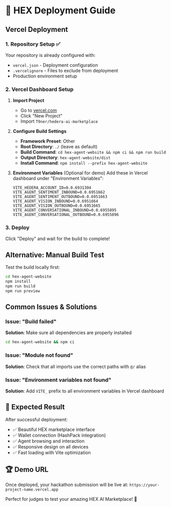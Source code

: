 # 🚀 HEX Deployment Guide

## Vercel Deployment

### 1. Repository Setup ✅
Your repository is already configured with:
- `vercel.json` - Deployment configuration
- `.vercelignore` - Files to exclude from deployment
- Production environment setup

### 2. Vercel Dashboard Setup

1. **Import Project**
   - Go to [vercel.com](https://vercel.com)
   - Click "New Project"
   - Import `T9ner/hedera-ai-marketplace`

2. **Configure Build Settings**
   - **Framework Preset**: Other
   - **Root Directory**: `./` (leave as default)
   - **Build Command**: `cd hex-agent-website && npm ci && npm run build`
   - **Output Directory**: `hex-agent-website/dist`
   - **Install Command**: `npm install --prefix hex-agent-website`

3. **Environment Variables** (Optional for demo)
   Add these in Vercel dashboard under "Environment Variables":
   ```
   VITE_HEDERA_ACCOUNT_ID=0.0.6931304
   VITE_AGENT_SENTIMENT_INBOUND=0.0.6951662
   VITE_AGENT_SENTIMENT_OUTBOUND=0.0.6951663
   VITE_AGENT_VISION_INBOUND=0.0.6951664
   VITE_AGENT_VISION_OUTBOUND=0.0.6951665
   VITE_AGENT_CONVERSATIONAL_INBOUND=0.0.6955895
   VITE_AGENT_CONVERSATIONAL_OUTBOUND=0.0.6955896
   ```

### 3. Deploy
Click "Deploy" and wait for the build to complete!

## Alternative: Manual Build Test

Test the build locally first:

```bash
cd hex-agent-website
npm install
npm run build
npm run preview
```

## Common Issues & Solutions

### Issue: "Build failed"
**Solution**: Make sure all dependencies are properly installed
```bash
cd hex-agent-website && npm ci
```

### Issue: "Module not found"
**Solution**: Check that all imports use the correct paths with `@/` alias

### Issue: "Environment variables not found"
**Solution**: Add `VITE_` prefix to all environment variables in Vercel dashboard

## 🎯 Expected Result

After successful deployment:
- ✅ Beautiful HEX marketplace interface
- ✅ Wallet connection (HashPack integration)
- ✅ Agent browsing and interaction
- ✅ Responsive design on all devices
- ✅ Fast loading with Vite optimization

## 🏆 Demo URL
Once deployed, your hackathon submission will be live at:
`https://your-project-name.vercel.app`

Perfect for judges to test your amazing HEX AI Marketplace! 🚀